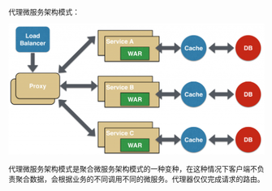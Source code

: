 代理微服务架构模式：

![](/assets/daili-weifuwu.png)

代理微服务架构模式是聚合微服务架构模式的一种变种，在这种情况下客户端不负责聚合数据，会根据业务的不同调用不同的微服务。代理器仅仅完成请求的路由。

